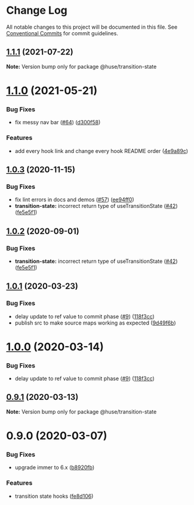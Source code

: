 # Change Log

All notable changes to this project will be documented in this file.
See [Conventional Commits](https://conventionalcommits.org) for commit guidelines.

## [1.1.1](https://github.com/ecomfe/react-hooks/compare/@huse/transition-state@1.1.0...@huse/transition-state@1.1.1) (2021-07-22)

**Note:** Version bump only for package @huse/transition-state





# [1.1.0](https://github.com/ecomfe/react-hooks/compare/@huse/transition-state@1.0.3...@huse/transition-state@1.1.0) (2021-05-21)


### Bug Fixes

* fix messy nav bar ([#64](https://github.com/ecomfe/react-hooks/issues/64)) ([d300f58](https://github.com/ecomfe/react-hooks/commit/d300f5800310f880d79e36b459c502c5b4f5cfe2))


### Features

* add every hook link and change every hook README order ([4e9a89c](https://github.com/ecomfe/react-hooks/commit/4e9a89c6bbe846214d65393f0afef24c291718e6))





## [1.0.3](https://github.com/ecomfe/react-hooks/compare/@huse/transition-state@1.0.1...@huse/transition-state@1.0.3) (2020-11-15)


### Bug Fixes

* fix lint errors in docs and demos ([#57](https://github.com/ecomfe/react-hooks/issues/57)) ([ee94ff0](https://github.com/ecomfe/react-hooks/commit/ee94ff02bf09696374ca4250c496a4dec0cbe02a))
* **transition-state:** incorrect return type of useTransitionState ([#42](https://github.com/ecomfe/react-hooks/issues/42)) ([fe5e5f1](https://github.com/ecomfe/react-hooks/commit/fe5e5f118b619771ea825f52fe8bb10d81802418))





## [1.0.2](https://github.com/ecomfe/react-hooks/compare/@huse/transition-state@1.0.1...@huse/transition-state@1.0.2) (2020-09-01)


### Bug Fixes

* **transition-state:** incorrect return type of useTransitionState ([#42](https://github.com/ecomfe/react-hooks/issues/42)) ([fe5e5f1](https://github.com/ecomfe/react-hooks/commit/fe5e5f118b619771ea825f52fe8bb10d81802418))





## [1.0.1](https://github.com/ecomfe/react-hooks/compare/@huse/transition-state@0.9.0...@huse/transition-state@1.0.1) (2020-03-23)


### Bug Fixes

* delay update to ref value to commit phase ([#9](https://github.com/ecomfe/react-hooks/issues/9)) ([118f3cc](https://github.com/ecomfe/react-hooks/commit/118f3cc61a48422b06e3d3652de8c619aed1521e))
* publish src to make source maps working as expected ([9d49f6b](https://github.com/ecomfe/react-hooks/commit/9d49f6b294a445c302f05da958c6e427e7eae669))





# [1.0.0](https://github.com/ecomfe/react-hooks/compare/@huse/transition-state@0.9.0...@huse/transition-state@1.0.0) (2020-03-14)


### Bug Fixes

* delay update to ref value to commit phase ([#9](https://github.com/ecomfe/react-hooks/issues/9)) ([118f3cc](https://github.com/ecomfe/react-hooks/commit/118f3cc61a48422b06e3d3652de8c619aed1521e))





## [0.9.1](https://github.com/ecomfe/react-hooks/compare/@huse/transition-state@0.9.0...@huse/transition-state@0.9.1) (2020-03-13)

**Note:** Version bump only for package @huse/transition-state





# 0.9.0 (2020-03-07)


### Bug Fixes

* upgrade immer to 6.x ([b8920fb](https://github.com/ecomfe/react-hooks/commit/b8920fb67a14bd111b543efdcd58b67b8277ba46))


### Features

* transition state hooks ([fe8d106](https://github.com/ecomfe/react-hooks/commit/fe8d106add35fb2da18d8843e38d6e927e9d5656))
